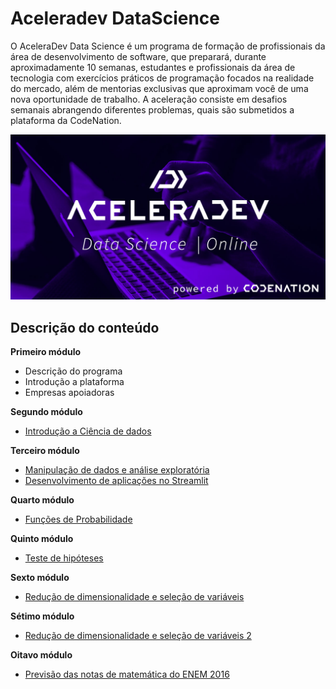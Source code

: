 # Aceleradev DataScience

O AceleraDev Data Science é um programa de formação de profissionais da área de desenvolvimento de software, que preparará, durante aproximadamente 10 semanas, estudantes e profissionais da área de tecnologia com exercícios práticos de programação focados na realidade do mercado, além de mentorias exclusivas que aproximam você de uma nova oportunidade de trabalho. A aceleração consiste em desafios semanais abrangendo diferentes problemas, quais são submetidos a plataforma da CodeNation.

![image](./aceleradev_img.jpg)

## Descrição do conteúdo

**Primeiro módulo**

*  Descrição do programa
*  Introdução a plataforma
*  Empresas apoiadoras

**Segundo módulo**

*  [Introdução a Ciência de dados](https://github.com/cavalcante-l/AceleraDev-DataScience/tree/master/Semana%202)

**Terceiro módulo**

*  [Manipulação de dados e análise exploratória](https://github.com/cavalcante-l/AceleraDev-DataScience/tree/master/Semana%203)
*  [Desenvolvimento de aplicações no Streamlit](https://github.com/cavalcante-l/streamlit_olist)

**Quarto módulo**

*  [Funções de Probabilidade](https://github.com/cavalcante-l/AceleraDev-DataScience/tree/master/Semana%204)

**Quinto módulo**

*  [Teste de hipóteses](https://github.com/cavalcante-l/AceleraDev-DataScience/blob/master/Semana%205/desafio/main.ipynb)

**Sexto módulo**

*  [Redução de dimensionalidade e seleção de variáveis](https://github.com/cavalcante-l/AceleraDev-DataScience/blob/master/Semana%206/desafio/main.ipynb)

**Sétimo módulo**

*  [Redução de dimensionalidade e seleção de variáveis 2](https://github.com/cavalcante-l/AceleraDev-DataScience/blob/master/Semana%207/main.ipynb)

**Oitavo módulo**

*  [Previsão das notas de matemática do ENEM 2016](https://github.com/cavalcante-l/AceleraDev-DataScience/tree/master/Semana%208)